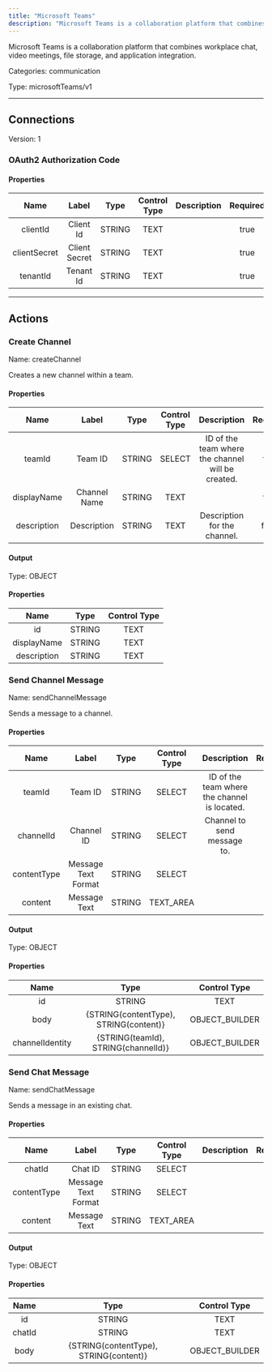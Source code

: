 ```yaml
---
title: "Microsoft Teams"
description: "Microsoft Teams is a collaboration platform that combines workplace chat, video meetings, file storage, and application integration."
---
```


Microsoft Teams is a collaboration platform that combines workplace chat, video meetings, file storage, and application integration.


Categories: communication


Type: microsoftTeams/v1

<hr />



## Connections

Version: 1


### OAuth2 Authorization Code

#### Properties

|      Name       |      Label     |     Type     |     Control Type     |     Description     |     Required        |
|:--------------:|:--------------:|:------------:|:--------------------:|:-------------------:|:-------------------:|
| clientId | Client Id | STRING | TEXT  |  | true  |
| clientSecret | Client Secret | STRING | TEXT  |  | true  |
| tenantId | Tenant Id | STRING | TEXT  |  | true  |





<hr />



## Actions


### Create Channel
Name: createChannel

Creates a new channel within a team.

#### Properties

|      Name       |      Label     |     Type     |     Control Type     |     Description     |     Required        |
|:--------------:|:--------------:|:------------:|:--------------------:|:-------------------:|:-------------------:|
| teamId | Team ID | STRING | SELECT  |  ID of the team where the channel will be created.  |  true  |
| displayName | Channel Name | STRING | TEXT  |  | true  |
| description | Description | STRING | TEXT  |  Description for the channel.  |  false  |


#### Output



Type: OBJECT


#### Properties

|     Name     |     Type     |     Control Type     |
|:------------:|:------------:|:--------------------:|
| id | STRING | TEXT  |
| displayName | STRING | TEXT  |
| description | STRING | TEXT  |






### Send Channel Message
Name: sendChannelMessage

Sends a message to a channel.

#### Properties

|      Name       |      Label     |     Type     |     Control Type     |     Description     |     Required        |
|:--------------:|:--------------:|:------------:|:--------------------:|:-------------------:|:-------------------:|
| teamId | Team ID | STRING | SELECT  |  ID of the team where the channel is located.  |  true  |
| channelId | Channel ID | STRING | SELECT  |  Channel to send message to.  |  true  |
| contentType | Message Text Format | STRING | SELECT  |  | true  |
| content | Message Text | STRING | TEXT_AREA  |  | true  |


#### Output



Type: OBJECT


#### Properties

|     Name     |     Type     |     Control Type     |
|:------------:|:------------:|:--------------------:|
| id | STRING | TEXT  |
| body | {STRING\(contentType), STRING\(content)} | OBJECT_BUILDER  |
| channelIdentity | {STRING\(teamId), STRING\(channelId)} | OBJECT_BUILDER  |






### Send Chat Message
Name: sendChatMessage

Sends a message in an existing chat.

#### Properties

|      Name       |      Label     |     Type     |     Control Type     |     Description     |     Required        |
|:--------------:|:--------------:|:------------:|:--------------------:|:-------------------:|:-------------------:|
| chatId | Chat ID | STRING | SELECT  |  | true  |
| contentType | Message Text Format | STRING | SELECT  |  | true  |
| content | Message Text | STRING | TEXT_AREA  |  | true  |


#### Output



Type: OBJECT


#### Properties

|     Name     |     Type     |     Control Type     |
|:------------:|:------------:|:--------------------:|
| id | STRING | TEXT  |
| chatId | STRING | TEXT  |
| body | {STRING\(contentType), STRING\(content)} | OBJECT_BUILDER  |








